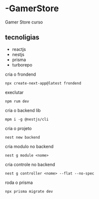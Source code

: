 # -GamerStore
 Gamer Store curso

## tecnoligias
 - reactjs
 - nestjs
 - prisma
 - turborepo


 cria o frondend
 ```shell
 npx create-next-app@latest frondend 
 ```

 execlutar 
 ```shell
 npm rum dev
 ```

 cria o backend
 lib
 ```shell
 mpm i -g @nestjs/cli
 ```
 
 cria o projeto
 ```shell
 nest new backend
 ```

 cria modulo no backend
```shell
nest g module <nome>
```
 
  cria controle no backend
```shell
nest g controller <nome> --flat --no-spec
```

 roda o prisma
 ```
 npx prisma migrate dev
 ```